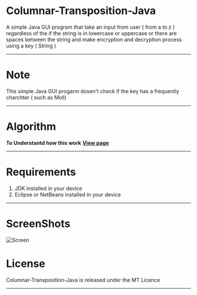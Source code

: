 Columnar-Transposition-Java
===========================

A simple Java GUI program that take an input from user ( from a to z ) regardless of the if the string is in lowercase or uppercase or there are spaces between the string and make encryption and decryption process using a key ( String )

---------------------------------------
Note
=====
This simple Java GUI progarm dosen't check if the key has a frequently charchter ( such as Moll) 

--------------------------------------
Algorithm
==============
**To Understantd how this work** [**View page**](http://research.ijcaonline.org/rtinfosec/number1/rtinfosec1411.pdf)

--------------------------------------------
Requirements
==============
1. JDK installed in your device 
2. Eclipse or NetBeans installed in your device 

--------------------------------------
ScreenShots
============
![Screen](https://raw.githubusercontent.com/sh3lan93/Columnar-Transposition-Java/master/Screen.png)

License
========
Columnar-Transposition-Java is released under the MT Licence

-------------------------------------------

